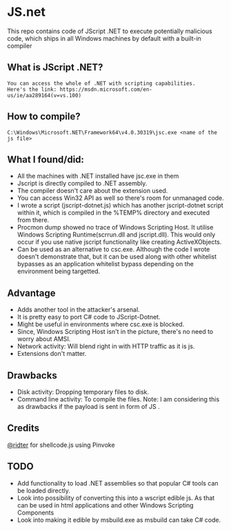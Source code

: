 # JS.net
This repo contains code of JScript .NET to execute potentially malicious code, which ships in all Windows machines by default with a built-in compiler

## What is JScript .NET?
    You can access the whole of .NET with scripting capabilities.
    Here's the link: https://msdn.microsoft.com/en-us/ie/aa289164(v=vs.100)
   
## How to compile?
    C:\Windows\Microsoft.NET\Framework64\v4.0.30319\jsc.exe <name of the js file>
## What I found/did:
- All the machines with .NET installed have jsc.exe in them
- Jscript is directly compiled to .NET assembly.
- The compiler doesn't care about the extension used.
- You can access Win32 API as well so there's room for unmanaged code.
- I wrote a script (jscript-dotnet.js) which has another jscript-dotnet script within it, which is compiled in the %TEMP% directory and executed from there.
- Procmon dump showed no trace of Windows Scripting Host. It utilise Windows Scripting Runtime(scrrun.dll and jscript.dll). This would only occur if you use native jscript functionality like creating ActiveXObjects. 
- Can be used as an alternative to csc.exe. Although the code I wrote doesn't demonstrate that, but it can be used along with other whitelist bypasses as an application whitelist bypass depending on the environment being targetted. 

## Advantage
-  Adds another tool in the attacker's arsenal.
- It is pretty easy to port C# code to JScript-Dotnet.
- Might be useful in environments where csc.exe is blocked.
- Since, Windows Scripting Host isn't in the picture, there's no need to worry about AMSI. 
- Network activity: Will blend right in with HTTP traffic as it is js.
- Extensions don't matter.

## Drawbacks
- Disk activity: Dropping temporary files to disk.
- Command line activity: To compile the files.
    Note: I am considering this as drawbacks if the payload is sent in form of JS .

## Credits
[@ridter](https://gist.github.com/Ridter) for shellcode.js using Pinvoke


## TODO
- Add functionality to load .NET assemblies so that popular C# tools can be loaded directly.
- Look into possibility of converting this into a wscript edible js. As that can be used in html applications and other Windows Scripting Components
- Look into making it edible by msbuild.exe as msbuild can take C# code. 
